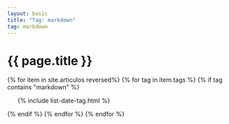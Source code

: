 ```yaml
---
layout: basic
title: "Tag: markdown"
tag: markdown
---
```


<h1>{{ page.title }}</h1>

{% for item in site.articulos reversed%}
{% for tag in item.tags %}
{% if tag contains "markdown" %}
<ul>
    {% include list-date-tag.html %}
</ul>
{% endif %}
{% endfor %}
{% endfor %}